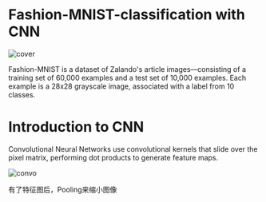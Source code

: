 # Fashion-MNIST-classification with CNN

![cover](https://github.com/Tony980624/Fashion-MNIST-classification/blob/main/file01/dataset-cover.png)

Fashion-MNIST is a dataset of Zalando's article images—consisting of a training set of 60,000 examples and a test set of 10,000 examples. Each example is a 28x28 grayscale image, associated with a label from 10 classes.

# Introduction to CNN

Convolutional Neural Networks use convolutional kernels that slide over the pixel matrix, performing dot products to generate feature maps.

![convo](https://github.com/Tony980624/Fashion-MNIST-classification/blob/main/file01/convolutional.gif)

有了特征图后，Pooling来缩小图像

